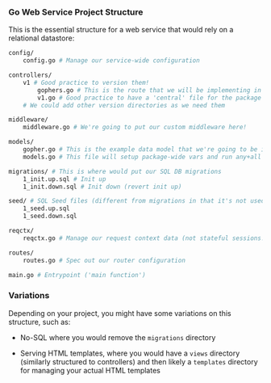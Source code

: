 ### Go Web Service Project Structure

This is the essential structure for a web service that would rely on a relational datastore:

```bash
config/
    config.go # Manage our service-wide configuration

controllers/
    v1 # Good practice to version them!
        gophers.go # This is the route that we will be implementing in this course!
        v1.go # Good practice to have a 'central' file for the package to setup package-wide vars, init, etc.
    # We could add other version directories as we need them

middleware/
    middleware.go # We're going to put our custom middleware here!

models/
    gopher.go # This is the example data model that we're going to be implementing in this course!
    models.go # This file will setup package-wide vars and run any+all required init for DBs, etc.

migrations/ # This is where would put our SQL DB migrations
    1_init.up.sql # Init up
    1_init.down.sql # Init down (revert init up)

seed/ # SQL Seed files (different from migrations in that it's not used for production -- only dev!)
    1_seed.up.sql
    1_seed.down.sql

reqctx/
    reqctx.go # Manage our request context data (not stateful sessions!)

routes/
    routes.go # Spec out our router configuration

main.go # Entrypoint ('main function')
```

### Variations

Depending on your project, you might have some variations on this structure, such as:

* No-SQL where you would remove the `migrations` directory

* Serving HTML templates, where you would have a `views` directory (similarly structured to controllers) and then likely a `templates` directory for managing your actual HTML templates
